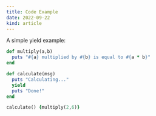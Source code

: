 ```yaml
---
title: Code Example
date: 2022-09-22
kind: article
---
```


A simple yield example:

~~~ ruby
def multiply(a,b)
  puts "#{a} multiplied by #{b} is equal to #{a * b}"
end 

def calculate(msg)
  puts "Calculating..."
  yield
  puts "Done!"
end

calculate() {multiply(2,6)}
~~~